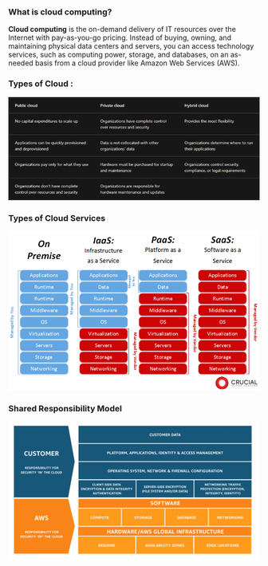 
### What is cloud computing?<br/>
**Cloud computing** is the on-demand delivery of IT resources over the Internet with pay-as-you-go pricing. Instead of buying, owning, and maintaining physical data centers and servers, you can access technology services, such as computing power, storage, and databases, on an as-needed basis from a cloud provider like Amazon Web Services (AWS).

### Types of Cloud : 

<img src="../Images/deploycloud.png" style="zoom:120%;" />

### Types of Cloud Services

<img src="../Images/CloudServices.png" style="zoom:120%;" />


### Shared Responsibility Model

<img src="../Images/sharedResponsibilityModel.jpg" style="zoom:120%;" />
